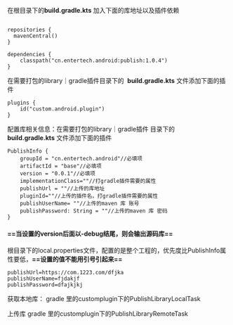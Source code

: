 在根目录下的**build.gradle.kts** 加入下面的库地址以及插件依赖

```

repositories {
  mavenCentral()
}

dependencies {
    classpath("cn.entertech.android:publish:1.0.4")
}
```

在需要打包的library｜gradle插件目录下的  **build.gradle.kts** 文件添加下面的插件

```
plugins {
    id("custom.android.plugin")
}
```

配置库相关信息：在需要打包的library｜gradle插件 目录下的  **build.gradle.kts** 文件添加下面的插件

```
PublishInfo {
    groupId = "cn.entertech.android"//必填项
    artifactId = "base"//必填项
    version = "0.0.1"//必填项
    implementationClass=""//打gradle插件需要的属性
    publishUrl = ""//上传的库地址
    pluginId=""//上传的插件名，打gradle插件需要的属性
    publishUserName= ""//上传的maven 库 账号
    publishPassword: String = ""//上传的maven 库 密码
}
```


#### ==当设置的version后面以-debug结尾，则会输出源码库==


根目录下的local.properties文件，配置的是整个工程的，优先度比PublishInfo属性要低，**==设置的值不能用引号引起来==**

```
publishUrl=https://com.1223.com/dfjka
publishUserName=fjdakjf
publishPassword=dfajkjkj
```

获取本地库：
gradle 里的customplugin下的PublishLibraryLocalTask

上传库
gradle 里的customplugin下的PublishLibraryRemoteTask




